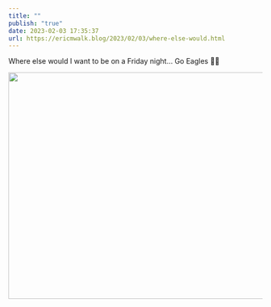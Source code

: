 ```yaml
---
title: ""
publish: "true"
date: 2023-02-03 17:35:37
url: https://ericmwalk.blog/2023/02/03/where-else-would.html
---
```

Where else would I want to be on a Friday night… Go Eagles 🦅🏒


<img src="uploads/2023/24320b7d74.jpg" width="600" height="450" alt="">
